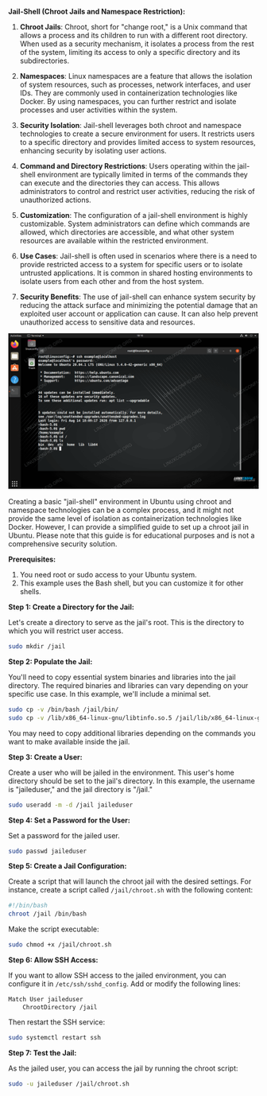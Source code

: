 **Jail-Shell (Chroot Jails and Namespace Restriction):**

1. **Chroot Jails**: Chroot, short for "change root," is a Unix command that allows a process and its children to run with a different root directory. When used as a security mechanism, it isolates a process from the rest of the system, limiting its access to only a specific directory and its subdirectories.

2. **Namespaces**: Linux namespaces are a feature that allows the isolation of system resources, such as processes, network interfaces, and user IDs. They are commonly used in containerization technologies like Docker. By using namespaces, you can further restrict and isolate processes and user activities within the system.

3. **Security Isolation**: Jail-shell leverages both chroot and namespace technologies to create a secure environment for users. It restricts users to a specific directory and provides limited access to system resources, enhancing security by isolating user actions.

4. **Command and Directory Restrictions**: Users operating within the jail-shell environment are typically limited in terms of the commands they can execute and the directories they can access. This allows administrators to control and restrict user activities, reducing the risk of unauthorized actions.

5. **Customization**: The configuration of a jail-shell environment is highly customizable. System administrators can define which commands are allowed, which directories are accessible, and what other system resources are available within the restricted environment.

6. **Use Cases**: Jail-shell is often used in scenarios where there is a need to provide restricted access to a system for specific users or to isolate untrusted applications. It is common in shared hosting environments to isolate users from each other and from the host system.

7. **Security Benefits**: The use of jail-shell can enhance system security by reducing the attack surface and minimizing the potential damage that an exploited user account or application can cause. It can also help prevent unauthorized access to sensitive data and resources.

![jail ssh user to home directory on linux](jail-ssh-user-to-home-directory-on-linux.webp)


Creating a basic "jail-shell" environment in Ubuntu using chroot and namespace technologies can be a complex process, and it might not provide the same level of isolation as containerization technologies like Docker. However, I can provide a simplified guide to set up a chroot jail in Ubuntu. Please note that this guide is for educational purposes and is not a comprehensive security solution. 

**Prerequisites:**

1. You need root or sudo access to your Ubuntu system.
2. This example uses the Bash shell, but you can customize it for other shells.

**Step 1: Create a Directory for the Jail:**

Let's create a directory to serve as the jail's root. This is the directory to which you will restrict user access.

```bash
sudo mkdir /jail
```

**Step 2: Populate the Jail:**

You'll need to copy essential system binaries and libraries into the jail directory. The required binaries and libraries can vary depending on your specific use case. In this example, we'll include a minimal set.

```bash
sudo cp -v /bin/bash /jail/bin/
sudo cp -v /lib/x86_64-linux-gnu/libtinfo.so.5 /jail/lib/x86_64-linux-gnu/
```

You may need to copy additional libraries depending on the commands you want to make available inside the jail.

**Step 3: Create a User:**

Create a user who will be jailed in the environment. This user's home directory should be set to the jail's directory. In this example, the username is "jaileduser," and the jail directory is "/jail."

```bash
sudo useradd -m -d /jail jaileduser
```

**Step 4: Set a Password for the User:**

Set a password for the jailed user.

```bash
sudo passwd jaileduser
```

**Step 5: Create a Jail Configuration:**

Create a script that will launch the chroot jail with the desired settings. For instance, create a script called `/jail/chroot.sh` with the following content:

```bash
#!/bin/bash
chroot /jail /bin/bash
```

Make the script executable:

```bash
sudo chmod +x /jail/chroot.sh
```

**Step 6: Allow SSH Access:**

If you want to allow SSH access to the jailed environment, you can configure it in `/etc/ssh/sshd_config`. Add or modify the following lines:

```plaintext
Match User jaileduser
    ChrootDirectory /jail
```

Then restart the SSH service:

```bash
sudo systemctl restart ssh
```

**Step 7: Test the Jail:**

As the jailed user, you can access the jail by running the chroot script:

```bash
sudo -u jaileduser /jail/chroot.sh
```


